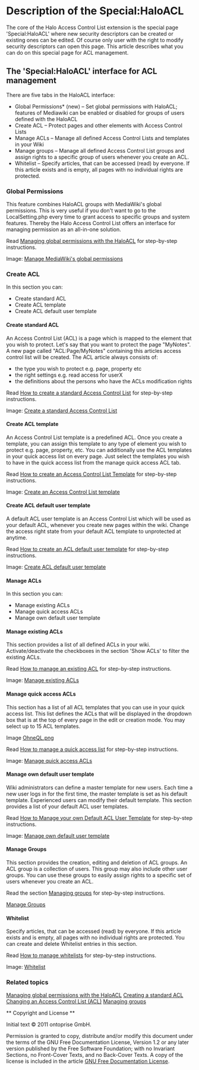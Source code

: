 # Description of the Special:HaloACL

The core of the Halo Access Control List extension is the special page 'Special:HaloACL' where new security descriptors can be created or existing ones can be edited. Of course only user with the right to modify security descriptors can open this page. This article describes what you can do on this special page for ACL management. 

## The 'Special:HaloACL' interface for ACL management

There are five tabs in the HaloACL interface:

* Global Permissions* (new) – Set global permissions with HaloACL; features of Mediawiki can be enabled or disabled for groups of users defined with the HaloACL
* Create ACL – Protect pages and other elements with Access Control Lists
* Manage ACLs – Manage all defined Access Control Lists and templates in your Wiki
* Manage groups – Manage all defined Access Control List groups and assign rights to a specific group of users whenever you create an ACL.
* Whitelist – Specify articles, that can be accessed (read) by everyone. If this article exists and is empty, all pages with no individual rights are protected. 

### Global Permissions

This feature combines HaloACL groups with MediaWiki's global permissions. This is very useful if you don't want to go to the LocalSetting.php every time to grant access to specific groups and system features. Thereby the Halo Access Control List offers an interface for managing permission as an all-in-one solution.

Read [Managing global permissions with the HaloACL](ManagingGlobalPermissionsWithTheHaloACL.md) for step-by-step instructions.

Image: [Manage MediaWiki's global permissions](SpecialHaloACL_GlobPer.png)

### Create ACL


In this section you can:

* Create standard ACL
* Create ACL template
* Create ACL default user template 

#### Create standard ACL

An Access Control List (ACL) is a page which is mapped to the element that you wish to protect. Let's say that you want to protect the page "MyNotes". A new page called "ACL:Page/MyNotes" containing this articles access control list will be created. The ACL article always consists of:

* the type you wish to protect e.g. page, property etc
* the right settings e.g. read access for userX
* the definitions about the persons who have the ACLs modification rights 

Read [How to create a standard Access Control List](CreatingAStandardAccessControlList_ACL_.md) for step-by-step instructions.

Image: [Create a standard Access Control List](SpecialHaloACL_CreateACL.png)

#### Create ACL template

An Access Control List template is a predefined ACL. Once you create a template, you can assign this template to any type of element you wish to protect e.g. page, property, etc. You can additionally use the ACL templates in your quick access list on every page. Just select the templates you wish to have in the quick access list from the manage quick access ACL tab.

Read [How to create an Access Control List Template](CreatingAStandardAccessControlList_ACL_.md) for step-by-step instructions.

Image: [Create an Access Control List template](SpecialHaloACL_CreateACLTemp.png)

#### Create ACL default user template

A default ACL user template is an Access Control List which will be used as your default ACL, whenever you create new pages within the wiki. Change the access right state from your default ACL template to unprotected at anytime.

Read [How to create an ACL default user template](CreatingAStandardAccessControlList_ACL_.md) for step-by-step instructions.

Image: [Create ACL default user template](SpecialHaloACL_CreateACLdefUserTemp.png)

#### Manage ACLs

In this section you can:

* Manage existing ACLs
* Manage quick access ACLs
* Manage own default user template 

#### Manage existing ACLs

This section provides a list of all defined ACLs in your wiki. Activate/deactivate the checkboxes in the section 'Show ACLs' to filter the existing ACLs.

Read [How to manage an existing ACL](ChangingAnAccessControlList_ACL_.md) for step-by-step instructions.

Image: [Manage existing ACLs](SpecialHaloACL_ManageACLExistACL.png)

#### Manage quick access ACLs

This section has a list of all ACL templates that you can use in your quick access list. This list defines the ACLs that will be displayed in the dropdown box that is at the top of every page in the edit or creation mode. You may select up to 15 ACL templates. 

Image [OhneQL.png](OhneQL.png)

Read [How to manage a quick access list](ChangingAnAccessControlList_ACL_.md) for step-by-step instructions.

Image: [Manage quick access ACLs](SpecialHaloACL_ManageACLQuickACL.png)

#### Manage own default user template

Wiki administrators can define a master template for new users. Each time a new user logs in for the first time, the master template is set as his default template. Experienced users can modify their default template. This section provides a list of your default ACL user templates.

Read [How to Manage your own Default ACL User Template](ChangingAnAccessControlList_ACL_.md) for step-by-step instructions.

Image: [Manage own default user template](SpecialHaloACL_ManageACLownusertemp.png)

#### Manage Groups

This section provides the creation, editing and deletion of ACL groups. An ACL group is a collection of users. This group may also include other user groups. You can use these groups to easily assign rights to a specific set of users whenever you create an ACL.

Read the section [Managing groups](ManagingGroups.md) for step-by-step instructions.

[Manage Groups](SpecialHaloACL_ManageGroups.png)

#### Whitelist

Specify articles, that can be accessed (read) by everyone. If this article exists and is empty, all pages with no individual rights are protected. You can create and delete Whitelist entries in this section.

Read [How to manage whitelists](ChangingAnAccessControlList_ACL_.md) for step-by-step instructions.

Image: [Whitelist](SpecialHaloACL_Whitelist.png)

### Related topics
[Managing global permissions with the HaloACL](ManagingGlobalPermissionsWithTheHaloACL.md)
[Creating a standard ACL](CreatingAStandardAccessControlList_ACL_.md)
[Changing an Access Control List (ACL)](ChangingAnAccessControlList_ACL_.md)
[Managing groups ](ManagingGroups.md)

** Copyright and License **

Initial text © 2011 ontoprise GmbH.

Permission is granted to copy, distribute and/or modify this document under the terms of the GNU Free Documentation License, Version 1.2 or any later version published by the Free Software Foundation; with no Invariant Sections, no Front-Cover Texts, and no Back-Cover Texts. A copy of the license is included in the article [GNU Free Documentation License](http://www.gnu.org/licenses/fdl.html).
